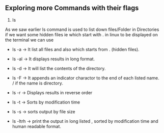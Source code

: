 <h2> Exploring more Commands with their flags </h2>

1.  ls

As we saw earlier ls command is used to list down files/Folder in Directories
if we want some hidden files ie which start with . in linux
to be displayed on the terminal we can use 

- ls -a  ->  It list all files and also which starts from . (hidden files).

- ls -al ->  It displays results in long format.
- ls -d  -> It will list the contents of the directory.
- ls -F  -> It appends an indicator charactor to the end of each listed name. / if the name is directory.
- ls -r  -> Displays results in reverse order
- ls -t  -> Sorts by modification time
- ls -s  -> sorts output by file size
- ls -ltrh -> print the output in long listed , sorted by modification time  and human readable format.

